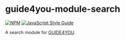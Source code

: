 # guide4you-module-search

[![NPM](https://nodei.co/npm/guide4you-module-search.png?mini=true)](https://npmjs.org/package/guide4you-module-search)
[![JavaScript Style Guide](https://img.shields.io/badge/code%20style-standard-brightgreen.svg)](http://standardjs.com/)

A search module for [GUIDE4YOU](https://github.com/KlausBenndorf/guide4you).